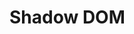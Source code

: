 # Shadow DOM

<div id="example"></div>
<script type="application/javascript">
  new Vue({
    el: '#example',
    template: '<live-code class="full" :template="code" mode="html>iframe" :debounce="200" />',
    data: {
      code:
`
<script src="${location.origin+location.pathname}global.js"><\/script>

<style>
  html, body {
    margin: 0; padding: 0;
    height: 100%; width: 100%;
    background: #333;
  }
  div {
    width: 100%;
    height: 100%;
  }
  lume-node {
    background: deeppink;
    font-family: sans serif;
    border-radius: 5px;
  }
</style>

<script>
  LUME.defineElements()
<\/script>

<!--
<div id="div1" class="hasShadow">
  <lume-node
    class="rotate"
    size="100 100"
    rotation="0 -70 0"
    align-point="0.5 0.5 0.5"
    mount-point="0.5 0.5 0.5"
  >
    <h3 align="center">Hello 3D world!</h3>
  </lume-node>
</div>

<script type=module>
  const root = div1.attachShadow({mode: 'open'})
  root.innerHTML = \`
    <lume-scene>
      <slot></slot>
    </lume-scene>
  \`
<\/script>

<div id="div2" class="hasShadow">
  <lume-ambient-light intensity="0.7"></lume-ambient-light>
  <lume-point-light intensity="0.7" align-point="0.5 0.5" position="300 0 300"></lume-point-light>
  <lume-box
    class="rotate"
    size="100 100 100"
    color="cornflowerblue"
    rotation="0 -70 0"
    align-point="0.5 0.5 0.5"
    mount-point="0.5 0.5 0.5"
  >
    <h3 align="center">Hello 3D world!</h3>
  </lume-box>
</div>

<script type=module>
  const root = div2.attachShadow({mode: 'open'})
  root.innerHTML = \`
    <lume-scene webgl enable-css="false">
      <slot></slot>
    </lume-scene>
  \`
<\/script>

<div id="div3" class="hasShadow">
  <lume-node
    class="rotate"
    size="100 100"
    rotation="0 -70 0"
    align-point="0.5 0.5 0.5"
    mount-point="0.5 0.5 0.5"
  >
    <h3 align="center">Hello 3D world!</h3>
  </lume-node>
</div>

<script type=module>
  const root = div3.attachShadow({mode: 'open'})
  root.innerHTML = \`
    <lume-scene>
      <lume-node align-point="0.25 0.25">
        <slot></slot>
      </lume-node>
    </lume-scene>
  \`
<\/script>

<div id="div4" class="hasShadow">
  <lume-ambient-light intensity="0.7"></lume-ambient-light>
  <lume-point-light intensity="0.7" align-point="0.5 0.5" position="300 0 300"></lume-point-light>
  <lume-box
    class="rotate"
    size="100 100 100"
    color="cornflowerblue"
    rotation="0 -70 0"
    align-point="0.5 0.5 0.5"
    mount-point="0.5 0.5 0.5"
  >
    <h3 align="center">Hello 3D world!</h3>
  </lume-box>
</div>

<script type=module>
  const root = div4.attachShadow({mode: 'open'})
  root.innerHTML = \`
    <lume-scene webgl enable-css="false">
      <lume-node align-point="0.75 0.25">
        <slot></slot>
      </lume-node>
    </lume-scene>
  \`
<\/script>

<div id="div5" class="hasShadow">
  <lume-node>
    <lume-node
      class="rotate"
      size="100 100"
      rotation="0 -70 0"
      align-point="0.5 0.5 0.5"
      mount-point="0.5 0.5 0.5"
    >
      <h3 align="center">Hello 3D world!</h3>
    </lume-node>
  </lume-node>
</div>

<div id="div6" class="hasShadow">
  <lume-node
      id="node1"
      align-point="1 1"
      size="100 100"
      style="background: skyblue;"
  >
    <lume-node
      id="node2"
      class="rotate"
      size="100 100"
      rotation="0 -70 0"
      align-point="1 1"
      mount-point="0 0 0.5"
    >
      <h3 align="center">Hello 3D world!</h3>
    </lume-node>
  </lume-node>
</div>

<script type=module>
  const root = div6.attachShadow({mode: 'open'})
  root.innerHTML = \`
    <lume-scene id="scene1">
      <lume-node id="node3 "size="10 10" align-point="0.25 0.25" style="background: pink;">
        <slot></slot>
      </lume-node>
    </lume-scene>
  \`
<\/script>

<div id="div7" class="hasShadow">
  <lume-ambient-light intensity="0.7"></lume-ambient-light>
  <lume-point-light intensity="0.7" align-point="0.5 0.5" position="300 0 300"></lume-point-light>
  <lume-node
      id="node1"
      align-point="1 1"
      size="100 100"
      style="background: skyblue;"
  >
    <lume-box
      id="node2"
      class="rotate"
      size="100 100 100"
      rotation="0 -70 0"
      align-point="1 1"
      mount-point="0 0 0.5"
      color="cornflowerblue"
    >
      <h3 align="center">Hello 3D world!</h3>
    </lume-box>
  </lume-node>
</div>

<script type=module>
  const root = div7.attachShadow({mode: 'open'})
  root.innerHTML = \`
    <lume-scene id="scene1" webgl>
      <lume-node id="node3 "size="10 10" align-point="0.25 0.25" style="background: pink;">
        <slot></slot>
      </lume-node>
    </lume-scene>
  \`
<\/script>

<div id="div8" class="hasShadow">
  <lume-node
      id="node1"
      align-point="1 1"
      size="100 100"
      style="background: skyblue;"
  >
    <lume-box
      id="node2"
      class="rotate"
      size="100 100 100"
      rotation="0 -70 0"
      align-point="1 1"
      mount-point="0 0 0.5"
      color="cornflowerblue"
    >
      <h3 align="center">Hello 3D world!</h3>
    </lume-box>
  </lume-node>
</div>

<script type=module>
  const root = div8.attachShadow({mode: 'open'})
  root.innerHTML = \`
    <lume-scene id="scene1" webgl>
      <lume-node id="node3 "size="10 10" align-point="0.25 0.25" style="background: pink;">
        <lume-ambient-light intensity="0.7"></lume-ambient-light>
        <lume-point-light intensity="0.7" align-point="0.5 0.5" position="300 0 300"></lume-point-light>
        <slot></slot>
      </lume-node>
    </lume-scene>
  \`
<\/script>

<div id="div9" class="hasShadow">
  <lume-ambient-light intensity="0.7"></lume-ambient-light>
  <lume-point-light intensity="0.7" align-point="0.5 0.5" position="300 0 300"></lume-point-light>
  <lume-node
      id="node1"
      align-point="1 1"
      size="100 100"
      style="background: skyblue;"
  >
    <lume-box
      id="node2"
      class="rotate"
      size="100 100 100"
      rotation="0 -70 0"
      align-point="1 1"
      mount-point="0 0 0.5"
      color="cornflowerblue"
    >
      <h3 align="center">Hello 3D world!</h3>
    </lume-box>
  </lume-node>
</div>

<script type=module>
  const root = div9.attachShadow({mode: 'open'})
  root.innerHTML = \`
    <lume-scene id="scene1" webgl>
      <lume-node id="node3 "size="10 10" align-point="0.25 0.25" style="background: pink;">
        <slot></slot>
      </lume-node>
    </lume-scene>
  \`
  const root2 = node1.attachShadow({mode: 'open'})
  root2.innerHTML = '<slot></slot>'
<\/script>
-->

<div id="div9" class="hasShadow">
  <lume-ambient-light intensity="0.7"></lume-ambient-light>
  <lume-point-light intensity="0.7" align-point="0.5 0.5" position="300 0 300"></lume-point-light>
  <lume-node
      id="node1"
      align-point="1 1"
      size="100 100"
      style="background: skyblue;"
  >
    <lume-box
      id="node2"
      class="rotate"
      size="100 100 100"
      rotation="0 -70 0"
      align-point="1 1"
      mount-point="0 0 0.5"
      color="cornflowerblue"
    >
      <h3 align="center">Hello 3D world!</h3>
    </lume-box>
  </lume-node>
</div>

<script type=module>
  const root = div9.attachShadow({mode: 'open'})
  root.innerHTML = \`
    <lume-scene id="scene1" webgl>
      <lume-node id="node3 "size="10 10" align-point="0.25 0.25" style="background: pink;">
        <slot></slot>
      </lume-node>
    </lume-scene>
  \`
  const root2 = node1.attachShadow({mode: 'open'})
  root2.innerHTML = \`
    <lume-box size="60 60 60" align-point="1 1" color="teal">
      <slot></slot>
    </lume-box>
  \`
<\/script>

<script>
  for (const el of Array.from(document.querySelectorAll('.rotate'))) {
    el.rotation = (x, y, z) => [x, ++y, z]
  }
<\/script>

`
    },
  })
</script>
